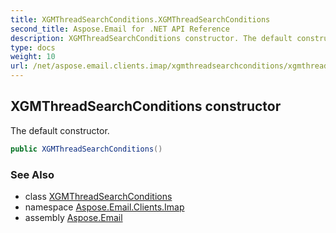 ```yaml
---
title: XGMThreadSearchConditions.XGMThreadSearchConditions
second_title: Aspose.Email for .NET API Reference
description: XGMThreadSearchConditions constructor. The default constructor
type: docs
weight: 10
url: /net/aspose.email.clients.imap/xgmthreadsearchconditions/xgmthreadsearchconditions/
---
```

## XGMThreadSearchConditions constructor

The default constructor.

```csharp
public XGMThreadSearchConditions()
```

### See Also

* class [XGMThreadSearchConditions](../)
* namespace [Aspose.Email.Clients.Imap](../../xgmthreadsearchconditions/)
* assembly [Aspose.Email](../../../)


